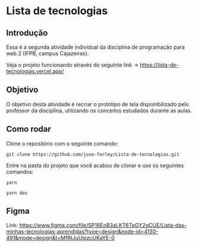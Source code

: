 # Lista de tecnologias

## Introdução
Essa é a segunda atividade individual da disciplina de programação para web 2 (IFPB, campus Cajazeiras).

Veja o projeto funcionando através do seguinte link -> https://lista-de-tecnologias.vercel.app/
## Objetivo
O objetivo desta atividade é recriar o protótipo de tela disponibilizado pelo professor da disciplina, utilizando os conceitos estudados durante as aulas.

## Como rodar

Clone o repositório com o seguinte comando:
```
git clone https://github.com/jose-farley/Lista-de-tecnologias.git
```
Entre na pasta do projeto que você acabou de clonar e use os seguintes comandos:
```
yarn
```
```
yarn dev
```
## Figma
Link: https://www.figma.com/file/SP16EoB3aLKT6TpGY2gCUE/Lista-das-minhas-tecnologias-aprendidas?type=design&node-id=4130-491&mode=design&t=MfRtJuUjpzcUKaYE-0
